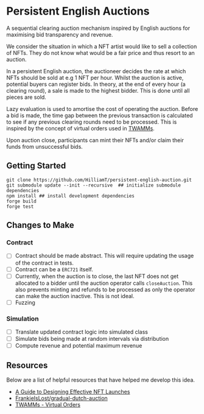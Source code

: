 # Persistent English Auctions

A sequential clearing auction mechanism inspired by English auctions for maximising bid transparency and revenue.

We consider the situation in which a NFT artist would like to sell a collection of NFTs. They do not know what would be a fair price and thus resort to an auction.

In a persistent English auction, the auctioneer decides the rate at which NFTs should be sold at e.g 1 NFT per hour. Whilst the auction is active, potential buyers can register bids. In theory, at the end of every hour (a clearing round), a sale is made to the highest bidder. This is done until all pieces are sold.

Lazy evaluation is used to amortise the cost of operating the auction. Before a bid is made, the time gap between the previous transaction is calculated to see if any previous clearing rounds need to be processed. This is inspired by the concept of virtual orders used in [TWAMMs](https://www.paradigm.xyz/2021/07/twamm#the-time-weighted-average-market-maker).

Upon auction close, participants can mint their NFTs and/or claim their funds from unsuccessful bids.

## Getting Started

```
git clone https://github.com/HilliamT/persistent-english-auction.git
git submodule update --init --recursive  ## initialize submodule dependencies
npm install ## install development dependencies
forge build
forge test
```
## Changes to Make

### Contract
- [ ] Contract should be made abstract. This will require updating the usage of the contract in tests.
- [ ] Contract can be a `ERC721` itself.
- [ ] Currently, when the auction is to close, the last NFT does not get allocated to a bidder until the auction operator calls `closeAuction`. This also prevents minting and refunds to be processed as only the operator can make the auction inactive. This is not ideal.
- [ ] Fuzzing
### Simulation
- [ ] Translate updated contract logic into simulated class
- [ ] Simulate bids being made at random intervals via distribution
- [ ] Compute revenue and potential maximum revenue

## Resources
Below are a list of helpful resources that have helped me develop this idea.

- [A Guide to Designing Effective NFT Launches](https://www.paradigm.xyz/2021/10/a-guide-to-designing-effective-nft-launches)
- [FrankieIsLost/gradual-dutch-auction](https://github.com/FrankieIsLost/gradual-dutch-auction)
- [TWAMMs - Virtual Orders](https://www.paradigm.xyz/2021/07/twamm#the-time-weighted-average-market-maker)